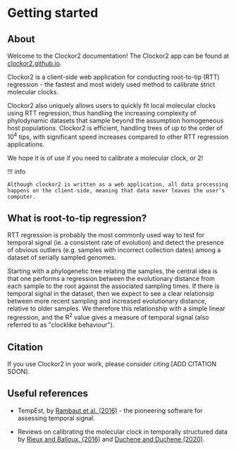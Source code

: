 # Getting started

## About
Welcome to the Clockor2 documentation! The Clockor2 app can be found at [clockor2.github.io](https://clockor2.github.io/). 

Clockor2 is a client-side web application for conducting root-to-tip (RTT) regression - the fastest and most widely used method to calibrate strict molecular clocks.

Clockor2 also uniquely allows users to quickly fit local molecular clocks using RTT regression, thus handling the increasing complexity of phylodynamic datasets that sample beyond the assumption homogeneous host populations. Clockor2 is efficient, handling trees of up to the order of 10<sup>4</sup> tips, with significant speed increases compared to other RTT regression applications.

We hope it is of use if you need to calibrate a molecular clock, or 2!

!!! info

    Although clockor2 is written as a web application, all data processing happens on the client-side, meaning that data never leaves the user’s computer.

## What is root-to-tip regression?
RTT regression is probably the most commonly used way to test for temporal signal (ie. a consistent rate of evolution) and detect the presence of obvious outliers (e.g. samples with incorrect collection dates) among a dataset of serially sampled genomes.

Starting with a phylogenetic tree relating the samples, the central idea is that one performs a regression between the evolutionary distance from each sample to the root against the associated sampling times. If there is temporal signal in the dataset, then we expect to see a clear relationsip between more recent sampling and increased evolutionary distance, relative to older samples. We therefore this relationship with a simple linear regression, and the R<sup>2</sup> value gives a measure of temporal signal (also referred to as "clocklike behaviour").


## Citation
If you use Clockor2 in your work, please consider citing [ADD CITATION SOON].

## Useful references

- TempEst, by [Rambaut et al. (2016)](https://academic.oup.com/ve/article/2/1/vew007/1753488?login=true) - the pioneering software for assessing temporal signal.

- Reviews on calibrating the molecular clock in temporally structured data by [Rieux and Balloux. (2016)](https://onlinelibrary.wiley.com/doi/abs/10.1111/mec.13586) and [Duchene and Duchene (2020)](https://link.springer.com/chapter/10.1007/978-3-030-60181-2_10).

